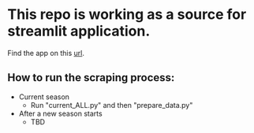 # This repo is working as a source for streamlit application.

Find the app on this [url](https://share.streamlit.io/hellobyecz/team_statistics/main/Dashboard/bin/app.py).


## How to run the scraping process:
- Current season
  - Run "current_ALL.py" and then "prepare_data.py"
- After a new season starts
  - TBD
